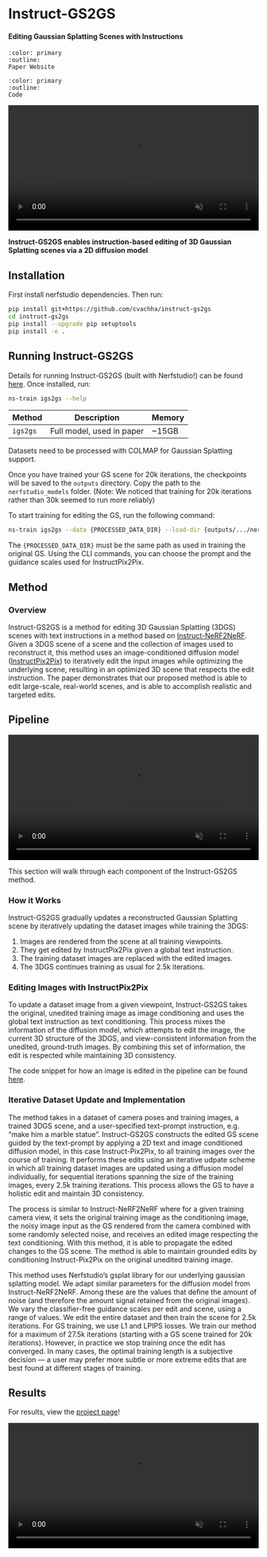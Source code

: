 # Instruct-GS2GS

<h4>Editing Gaussian Splatting Scenes with Instructions</h4>

```{button-link} https://instruct-gs2gs.github.io/
:color: primary
:outline:
Paper Website
```

```{button-link} https://github.com/cvachha/instruct-gs2gs
:color: primary
:outline:
Code
```

<video id="teaser" muted autoplay playsinline loop controls width="100%">
    <source id="mp4" src="https://instruct-gs2gs.github.io/data/videos/face.mp4" type="video/mp4">
</video>

**Instruct-GS2GS enables instruction-based editing of 3D Gaussian Splatting scenes via a 2D diffusion model**

## Installation

First install nerfstudio dependencies. Then run:

```bash
pip install git+https://github.com/cvachha/instruct-gs2gs
cd instruct-gs2gs
pip install --upgrade pip setuptools
pip install -e .
```

## Running Instruct-GS2GS

Details for running Instruct-GS2GS (built with Nerfstudio!) can be found [here](https://github.com/cvachha/instruct-gs2gs). Once installed, run:

```bash
ns-train igs2gs --help
```

| Method       | Description                  | Memory |
| ------------ | ---------------------------- | ------ |
| `igs2gs`       | Full model, used in paper    | ~15GB  |

Datasets need to be processed with COLMAP for Gaussian Splatting support.

Once you have trained your GS scene for 20k iterations, the checkpoints will be saved to the `outputs` directory. Copy the path to the `nerfstudio_models` folder. (Note: We noticed that training for 20k iterations rather than 30k seemed to run more reliably)

To start training for editing the GS, run the following command:

```bash
ns-train igs2gs --data {PROCESSED_DATA_DIR} --load-dir {outputs/.../nerfstudio_models} --pipeline.prompt {"prompt"} --pipeline.guidance-scale 12.5 --pipeline.image-guidance-scale 1.5
```

The `{PROCESSED_DATA_DIR}` must be the same path as used in training the original GS. Using the CLI commands, you can choose the prompt and the guidance scales used for InstructPix2Pix.

## Method

### Overview

Instruct-GS2GS is a method for editing 3D Gaussian Splatting (3DGS) scenes with text instructions in a method based on [Instruct-NeRF2NeRF](https://instruct-nerf2nerf.github.io/). Given a 3DGS scene of a scene and the collection of images used to reconstruct it, this method uses an image-conditioned diffusion model ([InstructPix2Pix](https://www.timothybrooks.com/instruct-pix2pix)) to iteratively edit the input images while optimizing the underlying scene, resulting in an optimized 3D scene that respects the edit instruction. The paper demonstrates that our proposed method is able to edit large-scale, real-world scenes, and is able to accomplish  realistic and targeted edits.


## Pipeline

<video id="pipeline" muted autoplay playsinline loop controls width="100%">
    <source id="mp4" src="https://instruct-gs2gs.github.io/data/videos/pipeline.mp4" type="video/mp4">
</video>

This section will walk through each component of the Instruct-GS2GS method.

### How it Works

Instruct-GS2GS gradually updates a reconstructed Gaussian Splatting scene by iteratively updating the dataset images while training the 3DGS:

1. Images are rendered from the scene at all training viewpoints.
2. They get edited by InstructPix2Pix given a global text instruction.
3. The training dataset images are replaced with the edited images.
4. The 3DGS continues training as usual for 2.5k iterations.

### Editing Images with InstructPix2Pix

To update a dataset image from a given viewpoint, Instruct-GS2GS takes the original, unedited training image as image conditioning and uses the global text instruction as text conditioning. This process mixes the information of the diffusion model, which attempts to edit the image, the current 3D structure of the 3DGS, and view-consistent information from the unedited, ground-truth images. By combining this set of information, the edit is respected while maintaining 3D consistency.

The code snippet for how an image is edited in the pipeline can be found [here](https://github.com/cvachha/instruct-gs2gs/blob/main/igs2gs/ip2p.py).

### Iterative Dataset Update and Implementation

The method takes in a dataset of camera poses and training images, a trained 3DGS scene, and a user-specified text-prompt instruction, e.g. “make him a marble statue”. Instruct-GS2GS constructs the edited GS scene guided by the text-prompt by applying a 2D text and image conditioned diffusion model, in this case Instruct-Pix2Pix, to all training images over the course of training. It performs these edits using an iterative udpate scheme in which all training dataset images are updated using a diffusion model individually, for sequential iterations spanning the size of the training images, every 2.5k training iterations. This process allows the GS to have a holistic edit and maintain 3D consistency.

The process is similar to Instruct-NeRF2NeRF where for a given training camera view, it sets the original training image as the conditioning image, the noisy image input as the GS rendered from the camera combined with some randomly selected noise, and receives an edited image respecting the text conditioning. With this method, it is able to propagate the edited changes to the GS scene. The method is able to maintain grounded edits by conditioning Instruct-Pix2Pix on the original unedited training image.

This method uses Nerfstudio’s gsplat library for our underlying gaussian splatting model. We adapt similar parameters for the diffusion model from Instruct-NeRF2NeRF. Among these are the values that define the amount of noise (and therefore the amount signal retained from the original images). We vary the classifier-free guidance scales per edit and scene, using a range of values. We edit the entire dataset and then train the scene for 2.5k iterations. For GS training, we use L1 and LPIPS losses. We train our method for a maximum of 27.5k iterations (starting with a GS scene trained for 20k iterations). However, in practice we stop training once the edit has converged. In many cases, the optimal training length is a subjective decision — a user may prefer more subtle or more extreme edits that are best found at different stages of training.


## Results

For results, view the [project page](https://instruct-gs2gs.github.io/)!

<video id="teaser" muted autoplay playsinline loop controls width="100%">
    <source id="mp4" src="https://instruct-gs2gs.github.io/data/videos/campanile_all.mp4" type="video/mp4">
</video>
